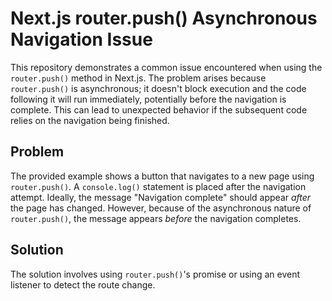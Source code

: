 # Next.js router.push() Asynchronous Navigation Issue

This repository demonstrates a common issue encountered when using the `router.push()` method in Next.js.  The problem arises because `router.push()` is asynchronous; it doesn't block execution and the code following it will run immediately, potentially before the navigation is complete. This can lead to unexpected behavior if the subsequent code relies on the navigation being finished.

## Problem

The provided example shows a button that navigates to a new page using `router.push()`.  A `console.log()` statement is placed after the navigation attempt. Ideally, the message "Navigation complete" should appear *after* the page has changed.  However, because of the asynchronous nature of `router.push()`, the message appears *before* the navigation completes.

## Solution

The solution involves using `router.push()`'s promise or using an event listener to detect the route change.